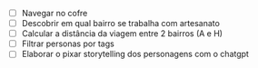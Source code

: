 - [ ] Navegar no cofre
- [ ] Descobrir em qual bairro se trabalha com artesanato
- [ ] Calcular a distância da viagem entre 2 bairros (A e H)
- [ ] Filtrar personas por tags
- [ ] Elaborar o pixar storytelling dos personagens com o chatgpt